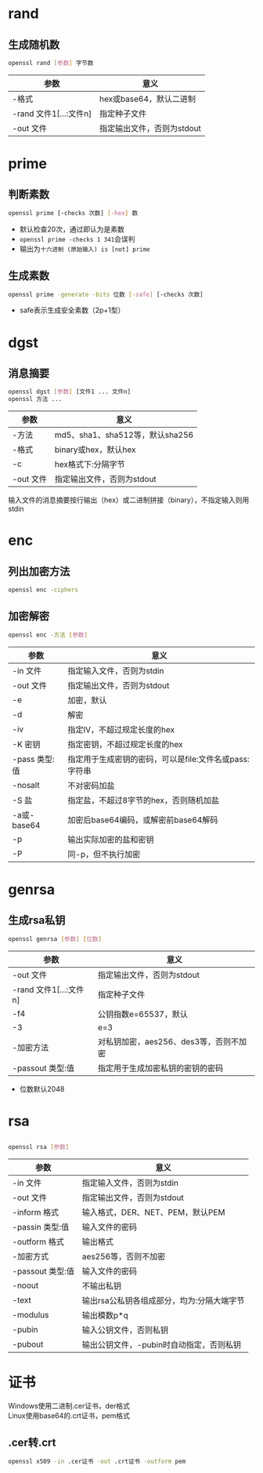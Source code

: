# rand
## 生成随机数
```sh
openssl rand [参数] 字节数
```
参数|意义
-|-
-格式|hex或base64，默认二进制
-rand 文件1\[...:文件n\]|指定种子文件
-out 文件|指定输出文件，否则为stdout
# prime
## 判断素数
```sh
openssl prime [-checks 次数] [-hex] 数
```
* 默认检查20次，通过即认为是素数
* `openssl prime -checks 1 341`会误判
* 输出为`十六进制 (原始输入) is [not] prime`
## 生成素数
```sh
openssl prime -generate -bits 位数 [-safe] [-checks 次数]
```
* safe表示生成安全素数（2p+1型）
# dgst
## 消息摘要
```sh
openssl dgst [参数] [文件1 ... 文件n]
openssl 方法 ...
```
参数|意义
-|-
-方法|md5、sha1、sha512等，默认sha256
-格式|binary或hex，默认hex
-c|hex格式下:分隔字节
-out 文件|指定输出文件，否则为stdout

输入文件的消息摘要按行输出（hex）或二进制拼接（binary），不指定输入则用stdin
# enc
## 列出加密方法
```sh
openssl enc -ciphers
```
## 加密解密
```sh
openssl enc -方法 [参数]
```
参数|意义
-|-
-in 文件|指定输入文件，否则为stdin
-out 文件|指定输出文件，否则为stdout
-e|加密，默认
-d|解密
-iv|指定IV，不超过规定长度的hex
-K 密钥|指定密钥，不超过规定长度的hex
-pass 类型:值|指定用于生成密钥的密码，可以是file:文件名或pass:字符串
-nosalt|不对密码加盐
-S 盐|指定盐，不超过8字节的hex，否则随机加盐
-a或-base64|加密后base64编码，或解密前base64解码
-p|输出实际加密的盐和密钥
-P|同-p，但不执行加密
# genrsa
## 生成rsa私钥
```sh
openssl genrsa [参数] [位数]
```
参数|意义
-|-
-out 文件|指定输出文件，否则为stdout
-rand 文件1\[...:文件n\]|指定种子文件
-f4|公钥指数e=65537，默认
-3|e=3
-加密方法|对私钥加密，aes256、des3等，否则不加密
-passout 类型:值|指定用于生成加密私钥的密钥的密码
* 位数默认2048
# rsa
## 
```sh
openssl rsa [参数]
```
参数|意义
-|-
-in 文件|指定输入文件，否则为stdin
-out 文件|指定输出文件，否则为stdout
-inform 格式|输入格式，DER、NET、PEM，默认PEM
-passin 类型:值|输入文件的密码
-outform 格式|输出格式
-加密方式|aes256等，否则不加密
-passout 类型:值|输入文件的密码
-noout|不输出私钥
-text|输出rsa公私钥各组成部分，均为:分隔大端字节
-modulus|输出模数p*q
-pubin|输入公钥文件，否则私钥
-pubout|输出公钥文件，-pubin时自动指定，否则私钥
# 证书
Windows使用二进制.cer证书，der格式  
Linux使用base64的.crt证书，pem格式
## .cer转.crt
```sh
openssl x509 -in .cer证书 -out .crt证书 -outform pem
```
